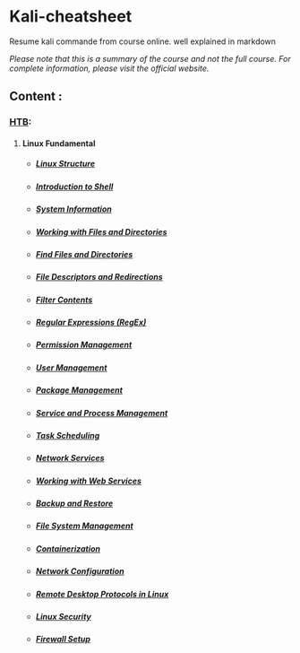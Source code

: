 # Kali-cheatsheet
Resume kali commande from course online. well explained in markdown

*Please note that this is a summary of the course and not the full course. For complete information, please visit the official website.*

## Content : 

### [HTB](https://academy.hackthebox.com):

1. #### Linux Fundamental

   - ##### [Linux Structure](https://github.com/DixLan/kali-cheatsheet/blob/master/HTB/Linux%20Fundamental/Linux-Structure.md)

   - ##### [Introduction to Shell](https://github.com/DixLan/kali-cheatsheet/blob/master/HTB/Linux%20Fundamental/Introduction-to-Shell.md)

   - ##### [System Information](https://github.com/DixLan/kali-cheatsheet/blob/master/HTB/Linux%20Fundamental/System-Information.md)

   - ##### [Working with Files and Directories](https://github.com/DixLan/kali-cheatsheet/blob/master/HTB/Linux%20Fundamental/Working-with-Files-and-Directories.md)

   - ##### [Find Files and Directories](https://github.com/DixLan/kali-cheatsheet/blob/master/HTB/Linux%20Fundamental/Find-Files-and-Directories.md)

   - ##### [File Descriptors and Redirections](https://github.com/DixLan/kali-cheatsheet/blob/master/HTB/Linux%20Fundamental/File-Descriptors-and-Redirections.md)

   - ##### [Filter Contents](https://github.com/DixLan/kali-cheatsheet/blob/master/HTB/Linux%20Fundamental/Filter-Contents.md)

   - ##### [Regular Expressions (RegEx)](https://github.com/DixLan/kali-cheatsheet/blob/master/HTB/Linux%20Fundamental/Regular%20Expressions%20(RegEx).md)

   - ##### [Permission Management](https://github.com/DixLan/kali-cheatsheet/blob/master/HTB/Linux%20Fundamental/Permission%20Management.md)

   - ##### [User Management](https://github.com/DixLan/kali-cheatsheet/blob/master/HTB/Linux%20Fundamental/User%20Managment.md)

   - ##### [Package Management](https://github.com/DixLan/kali-cheatsheet/blob/master/HTB/Linux%20Fundamental/Package%20Management.md)

   - ##### [Service and Process Management](https://github.com/DixLan/kali-cheatsheet/blob/master/HTB/Linux%20Fundamental/Service%20and%20Process%20Management.md)

   - #####  [Task Scheduling](https://github.com/DixLan/kali-cheatsheet/blob/master/HTB/Linux%20Fundamental/Task%20Scheduling.md)

   - ##### [Network Services](https://github.com/DixLan/kali-cheatsheet/blob/master/HTB/Linux%20Fundamental/Network%20Services.md)

   - ##### [Working with Web Services](https://github.com/DixLan/kali-cheatsheet/blob/master/HTB/Linux%20Fundamental/Working%20with%20Web%20Services.md)

   - ##### [Backup and Restore](https://github.com/DixLan/kali-cheatsheet/tree/master/HTB/Linux%20Fundamental/Backup-and-Restore.md)

   - ##### [File System Management](https://github.com/DixLan/kali-cheatsheet/tree/master/HTB/Linux%20Fundamental/File-System-Management.md)

   - ##### [Containerization](https://github.com/DixLan/kali-cheatsheet/tree/master/HTB/Linux%20Fundamental/Containerization.md)

   - ##### [Network Configuration](https://github.com/DixLan/kali-cheatsheet/tree/master/HTB/Linux%20Fundamental/Network-Configuration.md)

   - ##### [Remote Desktop Protocols in Linux](https://github.com/DixLan/kali-cheatsheet/tree/master/HTB/Linux%20Fundamental/Remote-Desktop-Protocols-in-Linux.md)

   - ##### [Linux Security](https://github.com/DixLan/kali-cheatsheet/tree/master/HTB/Linux%20Fundamental/Linux-Security.md)

   - ##### [Firewall Setup](https://github.com/DixLan/kali-cheatsheet/tree/master/HTB/Linux%20Fundamental/Firewall-Setup.md)
